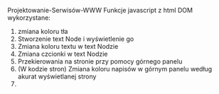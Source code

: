 Projektowanie-Serwisów-WWW
Funkcje javascript z html DOM wykorzystane:
1) zmiana koloru tła
2) Stworzenie text Node i wyświetlenie go
3) Zmiana koloru textu w text Nodzie
4) Zmiana czcionki w text Nodzie
5) Przekierowania na stronie przy pomocy górnego panelu
6) (W kodzie stron) Zmiana koloru napisów w górnym panelu według akurat wyświetlanej strony
7) 
